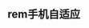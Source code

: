 ## rem手机自适应
<script>
    (function (doc, win) {
        var docEl = doc.documentElement,
                resizeEvt = 'orientationchange' in window ? 'orientationchange' : 'resize',
                recalc = function () {
                    var clientWidth = docEl.clientWidth;
                    clientWidth> 720 && (clientWidth = 720),
//                    if (!clientWidth) return;
                    docEl.style.fontSize = 20 * (clientWidth / 320) + 'px';
                };

        if (!doc.addEventListener) return;
        win.addEventListener(resizeEvt, recalc, false);
        doc.addEventListener('DOMContentLoaded', recalc, false);
    })(document, window);
</script>